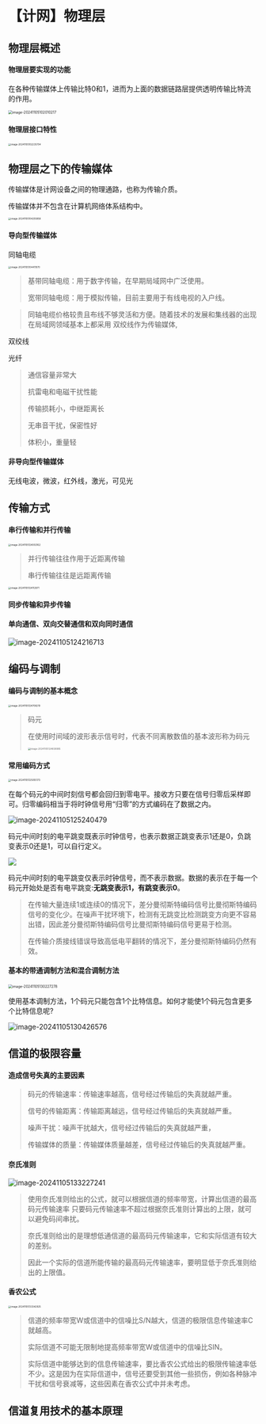 # 【计网】物理层

## 物理层概述

#### 物理层要实现的功能

在各种传输媒体上传输比特0和1，进而为上面的数据链路层提供透明传输比特流的作用。

<img src="https://gitee.com/ForeverHamburger/picgo_imgs1/raw/master/202411051020295.png" alt="image-20241105102010217" style="zoom: 50%;" />

#### 物理层接口特性

<img src="https://gitee.com/ForeverHamburger/picgo_imgs1/raw/master/202411051022764.png" alt="image-20241105102235704" style="zoom:33%;" />

## 物理层之下的传输媒体

传输媒体是计网设备之间的物理通路，也称为传输介质。

传输媒体并不包含在计算机网络体系结构中。

<img src="https://gitee.com/ForeverHamburger/picgo_imgs1/raw/master/202411051042928.png" alt="image-20241105104255858" style="zoom:33%;" />

#### 导向型传输媒体

同轴电缆

<img src="https://gitee.com/ForeverHamburger/picgo_imgs1/raw/master/202411051044014.png" alt="image-20241105104411970" style="zoom:33%;" />

> 基带同轴电缆：用于数字传输，在早期局域网中广泛使用。
>
> 宽带同轴电缆：用于模拟传输，目前主要用于有线电视的入户线。

> 同轴电缆价格较贵且布线不够灵活和方便。随着技术的发展和集线器的出现在局域网领域基本上都采用
> 双绞线作为传输媒体,

双绞线

光纤

> 通信容量非常大
>
> 抗雷电和电磁干扰性能
>
> 传输损耗小，中继距离长
>
> 无串音干扰，保密性好
>
> 体积小，重量轻

#### 非导向型传输媒体

无线电波，微波，红外线，激光，可见光

## 传输方式

#### 串行传输和并行传输

<img src="https://gitee.com/ForeverHamburger/picgo_imgs1/raw/master/202411051240207.png" alt="image-20241105124002162" style="zoom:33%;" />

> 并行传输往往作用于近距离传输
>
> 串行传输往往是远距离传输

<img src="https://gitee.com/ForeverHamburger/picgo_imgs1/raw/master/202411051241062.png" alt="image-20241105124112971" style="zoom:33%;" />

#### 同步传输和异步传输



#### 单向通信、双向交替通信和双向同时通信

![image-20241105124216713](https://gitee.com/ForeverHamburger/picgo_imgs1/raw/master/202411051242028.png)

## 编码与调制

#### 编码与调制的基本概念

<img src="https://gitee.com/ForeverHamburger/picgo_imgs1/raw/master/202411051247278.png" alt="image-20241105124708210" style="zoom:33%;" />

>  码元
>
> 在使用时间域的波形表示信号时，代表不同离散数值的基本波形称为码元
>
> <img src="https://gitee.com/ForeverHamburger/picgo_imgs1/raw/master/202411051248027.png" alt="image-20241105124838985" style="zoom:33%;" />

#### 常用编码方式

<img src="https://gitee.com/ForeverHamburger/picgo_imgs1/raw/master/202411051250247.png" alt="image-20241105125055173" style="zoom:33%;" />

在每个码元的中间时刻信号都会回归到零电平。接收方只要在信号归零后采样即可。归零编码相当于将时钟信号用“归零”的方式编码在了数据之内。

![image-20241105125240479](https://gitee.com/ForeverHamburger/picgo_imgs1/raw/master/202411051252541.png)

码元中间时刻的电平跳变既表示时钟信号，也表示数据正跳变表示1还是0，负跳变表示0还是1，可以自行定义。

![](https://gitee.com/ForeverHamburger/picgo_imgs1/raw/master/202411051253936.png)

码元中间时刻的电平跳变仅表示时钟信号，而不表示数据。数据的表示在于每一个码元开始处是否有电平跳变:**无跳变表示1，有跳变表示0**。

> 在传输大量连续1或连续0的情况下，差分曼彻斯特编码信号比曼彻斯特编码信号的变化少。在噪声干扰环境下，检测有无跳变比检测跳变方向更不容易出错，因此差分曼彻斯特编码信号比曼彻斯特编码信号更易于检测。
>
> 在传输介质接线错误导致高低电平翻转的情况下，差分曼彻斯特编码仍然有效。

#### 基本的带通调制方法和混合调制方法

<img src="https://gitee.com/ForeverHamburger/picgo_imgs1/raw/master/202411051302371.png" alt="image-20241105130227278" style="zoom:50%;" />

使用基本调制方法，1个码元只能包含1个比特信息。如何才能使1个码元包含更多个比特信息呢?

![image-20241105130426576](https://gitee.com/ForeverHamburger/picgo_imgs1/raw/master/202411051304673.png)

## 信道的极限容量

#### 造成信号失真的主要因素

> 码元的传输速率：传输速率越高，信号经过传输后的失真就越严重。
>
> 信号的传输距离：传输距离越远，信号经过传输后的失真就越严重。
>
> 噪声干扰：噪声干扰越大，信号经过传输后的失真就越严重，
>
> 传输媒体的质量：传输媒体质量越差，信号经过传输后的失真就越严重。

#### 奈氏准则

![image-20241105133227241](https://gitee.com/ForeverHamburger/picgo_imgs1/raw/master/202411051332317.png)

> 使用奈氏准则给出的公式，就可以根据信道的频率带宽，计算出信道的最高码元传输速率
> 只要码元传输速率不超过根据奈氏准则计算出的上限，就可以避免码间串扰。
>
> 奈氏准则给出的是理想低通信道的最高码元传输速率，它和实际信道有较大的差别。
>
> 因此一个实际的信道所能传输的最高码元传输速率，要明显低于奈氏准则给出的上限值。

#### 香农公式

<img src="https://gitee.com/ForeverHamburger/picgo_imgs1/raw/master/202411051333982.png" alt="image-20241105133342925" style="zoom:33%;" />

> 信道的频率带宽W或信道中的信噪比S/N越大，信道的极限信息传输速率C就越高。
>
> 实际信道不可能无限制地提高频率带宽W或信道中的信噪比SIN。
>
> 实际信道中能够达到的信息传输速率，要比香农公式给出的极限传输速率低不少。这是因为在实际信道中，信号还要受到其他一些损伤，例如各种脉冲干扰和信号衰减等，这些因素在香农公式中并未考虑。

## 信道复用技术的基本原理